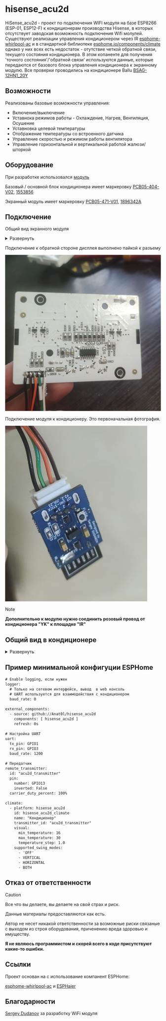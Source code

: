 # hisense_acu2d

HiSense_acu2d - проект по подключения WIFI модуля на базе ESP8266 (ESP-01, ESP12-F) к кондиционерам производства Hisense, в которых отсутствует заводская возможность подключения Wifi молулей.
Существуют реализации управления кондиционером через IR [esphome-whirlpool-ac](https://github.com/d1mdev/esphome-whirlpool-ac) и в стандартной библиотеке [esphome.io/components/climate](https://esphome.io/components/climate/climate_ir.html#whirlpool) однако у них всех есть недостаток - отутствие четкой обратной связи, текущего состояния кондиционера. В этом копаненте для получения 'точного состояния'/'обратной связи' используются данные, которые передаются от базового блока управления кондиционера к экранному модулю. Все проверки проводились на кондиционере Ballu [BSAG-12HN1_20Y](https://www.ballu.ru/catalog/tekhnika_dlya_doma_i_ofisa/konditsionery_vozdukha/on_off_split_sistemy/seriya_i_green_pro/split_sistema_ballu_bsag_12hn1_20y_komplekt/)

## Возможности

Реализованы базовые возможности управления:
- Включение/выключение
- Уставнока режимов работы - Охлаждение, Нагрев, Вентиляция, Осушение
- Уставновка целевой температуры
- Отображение температуры со встроенного датчика
- Управление скоростью и режимом работы вентилятора
- Управление горизонтальной и вертикальной работой жалюзи/шторкой

## Оборудование

При разработке использовался [модуль](https://github.com/dudanov/iot-uni-dongle)

Базовый / основной блок кондиционера имеет маркеровку [PCB05-404-V02](https://www.google.com/search?q=PCB05-404-V02&oq=PCB05-404-V02), [1553856](https://www.google.com/search?q=1553856&oq=1553856)

Экранный модуль имеет маркеровку [PCB05-471-V01](https://www.google.com/search?q=PCB05-471-V01), [1896342A](https://www.google.com/search?q=1896342A)

## Подключение

Общий вид экранного модуля

<details>
<summary> Развернуть </summary>

![foto](images/img_01.jpg)

</details>

Подключение к обратной стороне дисплея выполнено пайкой к разъему

![foto](images/img_02.jpg)

Подключение модуля к кондиционеру. Это первоначальная фотография. 

![foto](images/img_07.jpg)

> [!NOTE]
> **Дополнительно к модулю нужно соединить розовый провод от кондиционера "YK" к площадке "IR"**

## Общий вид в кондиционере

<details>
<summary> Развернуть </summary>

![foto](images/img_06.jpg)

</details>

## Пример минимальной конфигуции ESPHome

```
# Enable logging, если нужен
logger:
  # Только на сетевом интерфейсе, вывод  в web консоль
  # UART используется для взаимодействия с кондиционером
  baud_rate: 0

external_components:
  - source: github://Anat0l/hisense_acu2d
    components: [ hisense_acu2d ]
    refresh: 0s

# Настройка UART
uart:
  tx_pin: GPIO1
  rx_pin: GPIO3
  baud_rate: 1200

# Передатчик
remote_transmitter:
  id: "acu2d_transmitter"
  pin: 
    number: GPIO13
    inverted: False
  carrier_duty_percent: 100%

climate:
  - platform: hisense_acu2d
    id: hisense_acu2d_climate
    name: "Кондиционер"
    transmitter_id: "acu2d_transmitter"
    visual:
      min_temperature: 16
      max_temperature: 30
      temperature_step: 1.0
    supported_swing_modes:
      - 'OFF'
      - VERTICAL
      - HORIZONTAL
      - BOTH
```

## Отказ от ответственности

> [!CAUTION]
> Все что вы делаете, вы делаете на свой страх и риск.
> 
> Данные материалы предоставляются как есть.
> 
> Автор не несет никакой ответственности за возможные риски связаные с выходом из строя оборудования, приченению вреда здоровью и имуществу.
> 
> **Я не являюсь программистом и скорей всего в коде присутствуют какие-то ошибки.**
> 
 
## Ссылки

Проект основан на с использование компанент ESPHome:

[esphome-whirlpool-ac](https://github.com/d1mdev/esphome-whirlpool-ac) и [ESPHaier](https://github.com/MiguelAngelLV/esphaier/tree/master)

## Благодарности

[Sergey Dudanov](https://github.com/dudanov) за разработку WiFi модуля

